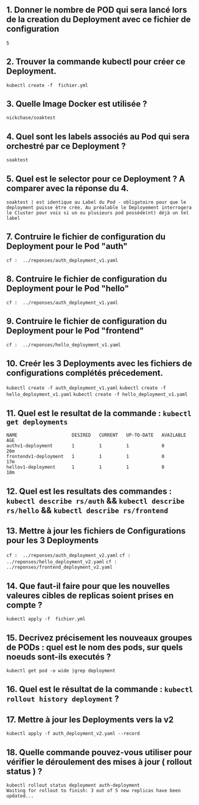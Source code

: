 ## 1. Donner le nombre de POD qui sera lancé lors de la creation du Deployment avec ce fichier de configuration
`5`
## 2. Trouver la commande kubectl pour créer ce Deployment.
`kubectl create -f  fichier.yml`
## 3. Quelle Image Docker est utilisée  ?
`nickchase/soaktest`
## 4. Quel sont les labels associés au Pod qui sera orchestré par ce Deployment ?
`soaktest`
## 5. Quel est le selector pour ce Deployment ? A comparer avec la réponse du 4.
`soaktest | est identique au Label du Pod - obligatoire pour que le deployment puisse être crée. Au préalable le Deployement interrogera le Cluster pour vois si un ou plusieurs pod possède(nt) déjà un tel label`
## 7. Contruire le fichier de configuration du Deployment pour le Pod "auth"
`cf :  ../reponses/auth_deployment_v1.yaml`
## 8. Contruire le fichier de configuration du Deployment pour le Pod "hello"
`cf :  ../reponses/auth_deployment_v1.yaml`
## 9. Contruire le fichier de configuration du Deployment pour le Pod "frontend"
`cf :  ../reponses/hello_deployment_v1.yaml`

## 10. Creér les 3 Deployments avec les fichiers de configurations complétés précedement.   
`kubectl create -f auth_deployment_v1.yaml`
`kubectl create -f hello_deployment_v1.yaml`
`kubectl create -f hello_deployment_v1.yaml`

## 11. Quel est le resultat de la commande : `kubectl get deployments`

```
NAME                    DESIRED   CURRENT   UP-TO-DATE   AVAILABLE   AGE
authv1-deployment       1         1         1            0           26m
frontendv1-deployment   1         1         1            0           17m
hellov1-deployment      1         1         1            0           18m
```

## 12. Quel est les resultats des commandes : `kubectl describe rs/auth` && `kubectl describe rs/hello` && `kubectl describe rs/frontend`

## 13. Mettre à jour les fichiers de Configurations pour les 3 Deployments
`cf :  ../reponses/auth_deployment_v2.yaml`
`cf :  ../reponses/hello_deployment_v2.yaml`
`cf :  ../reponses/frontend_deployment_v2.yaml`
## 14. Que faut-il faire pour que les nouvelles valeures cibles de replicas soient prises en compte ?
`kubectl apply -f  fichier.yml`
## 15. Decrivez précisement les nouveaux groupes de PODs : quel est le nom des pods, sur quels noeuds sont-ils executés ?  
`kubectl get pod -o wide |grep deployment`
## 16. Quel est le résultat de la commande : `kubectl rollout history deployment` ? 
## 17. Mettre à jour les Deployments vers la v2 
`kubectl apply -f auth_deployment_v2.yaml --record`
## 18. Quelle commande pouvez-vous utiliser pour vérifier le déroulement des mises à jour ( rollout status ) ?
```
kubectl rollout status deployment auth-deployment
Waiting for rollout to finish: 3 out of 5 new replicas have been updated...
```